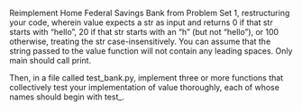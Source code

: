 Reimplement Home Federal Savings Bank from Problem Set 1, restructuring your code, wherein value expects a str as input and returns 0 if that str starts with “hello”, 20 if that str starts with an “h” (but not “hello”), or 100 otherwise, treating the str case-insensitively. You can assume that the string passed to the value function will not contain any leading spaces. Only main should call print.

Then, in a file called test_bank.py, implement three or more functions that collectively test your implementation of value thoroughly, each of whose names should begin with test_.

